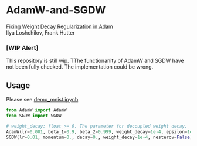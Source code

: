 # AdamW-and-SGDW
[Fixing Weight Decay Regularization in Adam](https://arxiv.org/abs/1711.05101)  
 Ilya Loshchilov, Frank Hutter

### [WIP Alert]

This repository is still wip. TThe functionanity of AdamW and SGDW have not been fully checked. The implementation could be wrong.

## Usage

Please see [demo_mnist.ipynb](https://github.com/shaoanlu/AdamW-and-SGDW/blob/master/demo_mnist.ipynb).

```python
from AdamW import AdamW
from SGDW import SGDW

# weight_decay: float >= 0. The parameter for decoupled weight decay.
AdamW(lr=0.001, beta_1=0.9, beta_2=0.999, weight_decay=1e-4, epsilon=1e-8, decay=0.)
SGDW(lr=0.01, momentum=0., decay=0., weight_decay=1e-4, nesterov=False)
```
